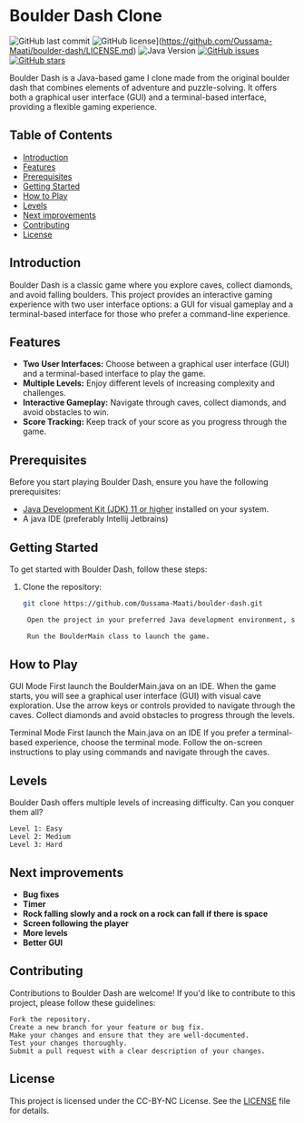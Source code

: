 # Boulder Dash Clone

![GitHub last commit](https://img.shields.io/github/last-commit/Oussama-Maati/boulder-dash)
![![GitHub license](https://img.shields.io/github/license/Oussama-Maati/boulder-dash)](LICENSE)](https://github.com/Oussama-Maati/boulder-dash/LICENSE.md)
![Java Version](https://img.shields.io/badge/Java-11%2B-blue)
[![GitHub issues](https://img.shields.io/github/issues/Oussama-Maati/boulder-dash)](https://github.com/Oussama-Maati/boulder-dash/issues)
[![GitHub stars](https://img.shields.io/github/stars/Oussama-Maati/boulder-dash)](https://github.com/Oussama-Maati/boulder-dash/stargazers)

Boulder Dash is a Java-based game I clone made from the original boulder dash that combines elements of adventure and puzzle-solving. It offers both a graphical user interface (GUI) and a terminal-based interface, providing a flexible gaming experience.

## Table of Contents

- [Introduction](#introduction)
- [Features](#features)
- [Prerequisites](#prerequisites)
- [Getting Started](#getting-started)
- [How to Play](#how-to-play)
- [Levels](#levels)
- [Next improvements](#next-improvements)
- [Contributing](#contributing)
- [License](#license)

## Introduction

Boulder Dash is a classic game where you explore caves, collect diamonds, and avoid falling boulders. This project provides an interactive gaming experience with two user interface options: a GUI for visual gameplay and a terminal-based interface for those who prefer a command-line experience.

## Features

- **Two User Interfaces:** Choose between a graphical user interface (GUI) and a terminal-based interface to play the game.
- **Multiple Levels:** Enjoy different levels of increasing complexity and challenges.
- **Interactive Gameplay:** Navigate through caves, collect diamonds, and avoid obstacles to win.
- **Score Tracking:** Keep track of your score as you progress through the game.

## Prerequisites

Before you start playing Boulder Dash, ensure you have the following prerequisites:

- [Java Development Kit (JDK) 11 or higher](https://www.oracle.com/java/technologies/javase-downloads.html) installed on your system.
- A java IDE (preferably Intellij Jetbrains)

## Getting Started

To get started with Boulder Dash, follow these steps:

1. Clone the repository:

   ```bash
   git clone https://github.com/Oussama-Maati/boulder-dash.git

    Open the project in your preferred Java development environment, such as IntelliJ IDEA.

    Run the BoulderMain class to launch the game.

## How to Play
GUI Mode
    First launch the BoulderMain.java on an IDE.
    When the game starts, you will see a graphical user interface (GUI) with visual cave exploration.
    Use the arrow keys or controls provided to navigate through the caves.
    Collect diamonds and avoid obstacles to progress through the levels.

Terminal Mode
    First launch the Main.java on an IDE
    If you prefer a terminal-based experience, choose the terminal mode.
    Follow the on-screen instructions to play using commands and navigate through the caves.

## Levels

Boulder Dash offers multiple levels of increasing difficulty. Can you conquer them all?

    Level 1: Easy
    Level 2: Medium
    Level 3: Hard

## Next improvements

- **Bug fixes**
- **Timer**
- **Rock falling slowly and a rock on a rock can fall if there is space**
- **Screen following the player**
- **More levels**
- **Better GUI**
  

## Contributing

Contributions to Boulder Dash are welcome! If you'd like to contribute to this project, please follow these guidelines:

    Fork the repository.
    Create a new branch for your feature or bug fix.
    Make your changes and ensure that they are well-documented.
    Test your changes thoroughly.
    Submit a pull request with a clear description of your changes.

## License

This project is licensed under the CC-BY-NC License. See the [LICENSE](LICENSE.md) file for details.


